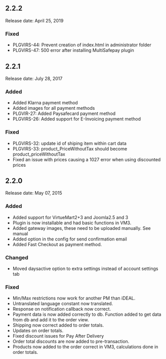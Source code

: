 ## 2.2.2
Release date: April 25, 2019
### Fixed
+ PLGVIRS-44: Prevent creation of index.html in administrator folder
+ PLGVIRS-47: 500 error after installing MultiSafepay plugin

## 2.2.1
Release date: July 28, 2017
### Added
+ Added Klarna payment method
+ Added images for all payment methods
+ PLGVIR-27: Added Paysafecard payment method
+ PLGVIRS-26: Added support for E-Invoicing payment method

### Fixed
+ PLGVIRS-32: update id of shiping item within cart data
+ PLGVIRS-33: product_PriceWithoutTax should become product_priceWithoutTax
+ Fixed an issue with prices causing a 1027 error when using discounted prices

## 2.2.0
Release date: May 07, 2015
### Added
+ Added support for VirtueMart2+3 and Joomla2.5 and 3
+ Plugin is now installable and had basic functions in VM3.
+ Added gateway images, these need to be uploaded manually. See manual
+ Added option in the config for send confirmation email
+ Added Fast Checkout as payment method.

### Changed
+ Moved daysactive option to extra settings instead of account settings tab

### Fixed
+ Min/Max restrictions now work for another PM than iDEAL.
+ Untranslated language constant now translated.
+ Response on notification callback now correct.
+ Payment data is now added correctly to db. Function added to get data from db and add it to the order view.
+ Shipping now correct added to order totals.
+ Updates on order totals.
+ Fixed discount issues for Pay After Delivery
+ Order total discounts are now added to pre-transaction.
+ Products now added to the order correct in VM3, calculations done in order totals.